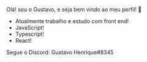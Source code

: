 Olá! sou o Gustavo, e seja bem vindo ao meu perfil!  👋

- Atualmente trabalho e estudo com front end!
- JavaScript!
- Typescript!
- React!

Segue o Discord: Gustavo Henrique#8345
<!--

-->
